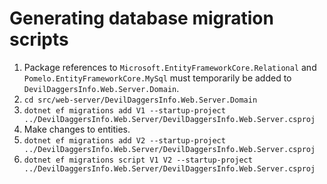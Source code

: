 # Generating database migration scripts

1. Package references to `Microsoft.EntityFrameworkCore.Relational` and `Pomelo.EntityFrameworkCore.MySql` must temporarily be added to `DevilDaggersInfo.Web.Server.Domain`.
2. `cd src/web-server/DevilDaggersInfo.Web.Server.Domain`
3. `dotnet ef migrations add V1 --startup-project ../DevilDaggersInfo.Web.Server/DevilDaggersInfo.Web.Server.csproj`
4. Make changes to entities.
5. `dotnet ef migrations add V2 --startup-project ../DevilDaggersInfo.Web.Server/DevilDaggersInfo.Web.Server.csproj`
6. `dotnet ef migrations script V1 V2 --startup-project ../DevilDaggersInfo.Web.Server/DevilDaggersInfo.Web.Server.csproj`
